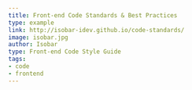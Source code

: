 ```yaml
---
title: Front-end Code Standards & Best Practices
type: example
link: http://isobar-idev.github.io/code-standards/
image: isobar.jpg
author: Isobar
type: Front-end Code Style Guide
tags:
- code
- frontend
---
```

